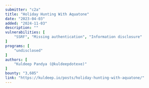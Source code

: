 ```yaml
---
submitter: "c2a"
title: "Holiday Hunting With Aquatone"
date: "2023-04-03"
added: "2024-11-03"
description: ""
vulnerabilities: [
    "SSRF", "Missing authentication", "Information disclosure"
]
programs: [
    "undisclosed"
]
authors: [
    "Kuldeep Pandya (@kuldeepdotexe)"
]
bounty: "3,605"
link: "https://kuldeep.io/posts/holiday-hunting-with-aquatone/"
---
```





